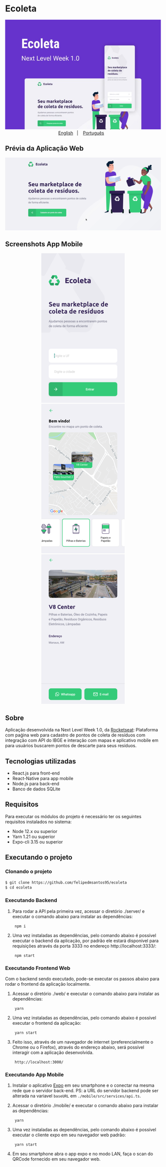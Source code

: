 # Ecoleta

<p align="center">
    <img src="https://github.com/felipedmsantos95/ecoleta/blob/master/img/Ecoleta.jpg"/>
    </br>
    <a href="readme_en.md">English</a>&nbsp;&nbsp;&nbsp;|&nbsp;&nbsp;&nbsp;
    <a href="readme.md">Português</a>&nbsp;&nbsp;&nbsp;
</p>

## Prévia da Aplicação Web

<p align="center">
  <img src="https://github.com/felipedmsantos95/ecoleta/blob/master/img/ecoleta.gif"/>
</p>

## Screenshots App Mobile

<p align="center">
  <img src="https://github.com/felipedmsantos95/ecoleta/blob/master/img/inicial.png"/>
  <img src="https://github.com/felipedmsantos95/ecoleta/blob/master/img/mapa.png"/>
  <img src="https://github.com/felipedmsantos95/ecoleta/blob/master/img/detail.png"/>
</p>

## Sobre

Aplicação desenvolvida na Next Level Week 1.0, da [Rocketseat](https://github.com/Rocketseat): Plataforma com paǵina web para cadastro de pontos de coleta de resíduos com integração com API do IBGE e interação com mapas e aplicativo mobile em para usuários buscarem pontos de descarte para seus resíduos.

## Tecnologias utilizadas

- React.js para front-end
- React-Native para app mobile
- Node.js para back-end
- Banco de dados SQLite


## Requisitos

Para executar os módulos do projeto é necessário ter os seguintes requisitos instalados no sistema:

- Node 12.x ou superior
- Yarn 1.21 ou superior
- Expo-cli 3.15 ou superior

## Executando o projeto

### Clonando o projeto

```bash
$ git clone https://github.com/felipedmsantos95/ecoleta
$ cd ecoleta
```

### Executando Backend

1. Para rodar a API pela primeira vez, acessar o diretório ./server/ e executar o comando abaixo para instalar as dependências:

		npm i

2. Uma vez instaladas as dependências, pelo comando abaixo é possível executar o backend da aplicação, por padrão ele estará disponível para requisições através da porta 3333 no endereço http://localhost:3333/:

		npm start

### Executando Frontend Web

Com o backend sendo executado, pode-se executar os passos abaixo para rodar o frontend da aplicação localmente.

1. Acessar o diretório ./web/ e executar o comando abaixo para instalar as dependências:

		yarn

2. Uma vez instaladas as dependências, pelo comando abaixo é possível executar o frontend da aplicação:

		yarn start

3. Feito isso, através de um navegador de internet (preferencialmente o Chrome ou o Firefox), através do endereço abaixo, será possível interagir com a aplicação desenvolvida.

		http://localhost:3000/

### Executando App Mobile

1. Instalar o aplicativo [Expo](https://play.google.com/store/apps/details?id=host.exp.exponent&hl=en) em seu smartphone e o conectar na mesma rede que o servidor back-end. PS: a URL do servidor backend pode ser alterada na variavel `baseURL` em `./mobile/src/services/api.ts`.

2. Acessar o diretório ./mobile/ e executar o comando abaixo para instalar as dependências:

		yarn

3. Uma vez instaladas as dependências, pelo comando abaixo é possível executar o cliente expo em seu navegador web padrão:

		yarn start

4. Em seu smartphone abra o app expo e no modo LAN, faça o scan do QRCode fornecido em seu navegador web.

